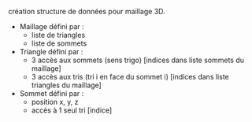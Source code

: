 création structure de données pour maillage 3D.

* Maillage défini par :
	- liste de triangles
	- liste de sommets
* Triangle défini par :
	- 3 accès aux sommets (sens trigo) [indices dans liste sommets du maillage]
	- 3 accès aux tris (tri i en face du sommet i) [indices dans liste triangles du maillage]
* Sommet défini par :
	- position x, y, z
	- accès à 1 seul tri [indice]

